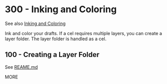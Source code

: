 # 300 - Inking and Coloring

See also [Inking and Coloring](https://tips.clip-studio.com/en-us/articles/527)

Ink and color your drafts. If a cel requires multiple layers, you can create a layer folder. The layer folder is handled as a cel.

## 100 - Creating a Layer Folder

See [REAME.md](./100/README.md)


MORE 
